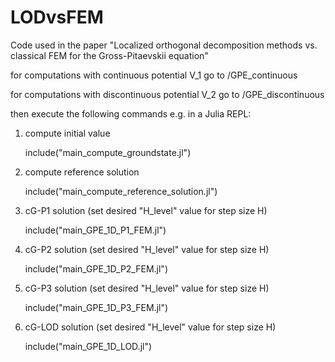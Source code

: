 # LODvsFEM
Code used in the paper "Localized orthogonal decomposition methods vs. classical FEM for the Gross-Pitaevskii equation"

for computations with continuous potential V_1 go to /GPE_continuous

for computations with discontinuous potential V_2 go to /GPE_discontinuous

then execute the following commands e.g. in a Julia REPL:

1. compute initial value
   
	include("main_compute_groundstate.jl")
	
3. compute reference solution
   
	include("main_compute_reference_solution.jl")
	
5. cG-P1 solution (set desired "H_level" value for step size H)
   
	include("main_GPE_1D_P1_FEM.jl")
	
7. cG-P2 solution (set desired "H_level" value for step size H)
   
	include("main_GPE_1D_P2_FEM.jl")
	
9. cG-P3 solution (set desired "H_level" value for step size H)
    
	include("main_GPE_1D_P3_FEM.jl")
	
11. cG-LOD solution (set desired "H_level" value for step size H)
    
	include("main_GPE_1D_LOD.jl")
